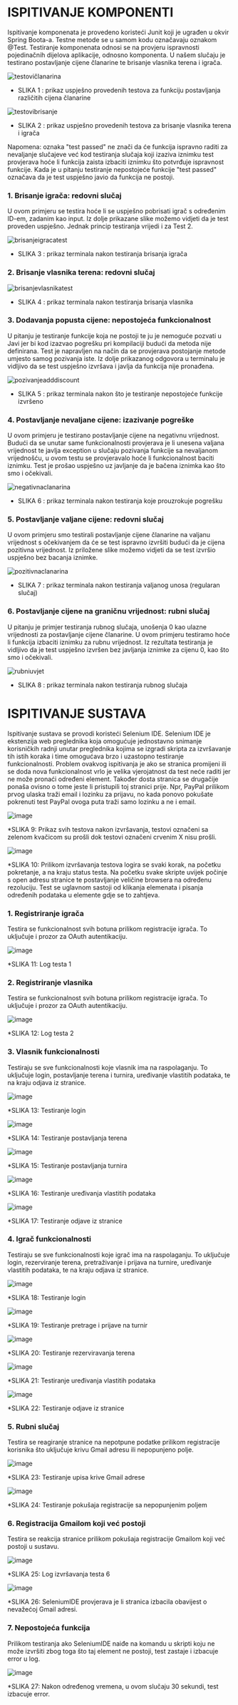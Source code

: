 # ISPITIVANJE KOMPONENTI

Ispitivanje komponenata je provedeno koristeći Junit koji je ugrađen u okvir Spring Boota-a. Testne metode se u samom kodu označavaju oznakom @Test. Testiranje komponenata odnosi se na provjeru ispravnosti pojedinačnih dijelova aplikacije, odnosno komponenta. U našem slučaju je testirano postavljanje cijene članarine te brisanje vlasnika terena i igrača.

![testovičlanarina](https://github.com/user-attachments/assets/9328779f-929e-405f-832f-003c956171c7)
* SLIKA 1 :  prikaz uspješno provedenih testova za funkciju postavljanja različitih cijena članarine

![testovibrisanje](https://github.com/user-attachments/assets/c2072539-0783-4b3d-99c7-1a9122c3a0ab)
* SLIKA 2 :   prikaz uspješno provedenih testova za brisanje vlasnika terena i igrača

Napomena: oznaka "test passed" ne znači da će funkcija ispravno raditi za nevaljanje slučajeve već kod testiranja slučaja koji izaziva iznimku test provjerava hoće li funkcija zaista izbaciti iznimku što potvrđuje ispravnost funkcije.
Kada je u pitanju testiranje nepostojeće funkcije "test passed" označava da je test uspješno javio da funkcija ne postoji.


### 1. Brisanje igrača: redovni slučaj
U ovom primjeru se testira hoće li se uspješno pobrisati igrač s određenim ID-em, zadanim kao input. Iz dolje prikazane slike možemo vidjeti da je test proveden uspješno. Jednak princip testiranja vrijedi i za Test 2.

![brisanjeigracatest](https://github.com/user-attachments/assets/e328c4a1-43f1-480e-8a7d-31ac9f179503)
* SLIKA 3 :  prikaz terminala nakon testiranja brisanja igrača


### 2. Brisanje vlasnika terena: redovni slučaj
![brisanjevlasnikatest](https://github.com/user-attachments/assets/7e8bdc28-3d48-4aec-bfef-b680c0160820)
* SLIKA 4 :  prikaz terminala nakon testiranja brisanja vlasnika


### 3. Dodavanja popusta cijene: nepostojeća funkcionalnost
U pitanju je testiranje funkcije koja ne postoji te ju je nemoguće pozvati u Javi jer bi kod izazvao pogrešku pri kompilaciji budući da metoda nije definirana. Test je napravljen na način da se provjerava postojanje metode umjesto samog pozivanja iste. Iz dolje prikazanog odgovora u terminalu je vidljivo da se test uspješno izvršava i  javlja da funkcija nije pronađena.

![pozivanjeadddiscount](https://github.com/user-attachments/assets/9456898e-1b8f-49c0-ae5f-9c7e1684cf8f)
* SLIKA 5 :  prikaz terminala nakon što je testiranje nepostojeće funkcije izvršeno



### 4. Postavljanje nevaljane cijene: izazivanje pogreške
U ovom primjeru je testirano postavljanje cijene na negativnu vrijednost.
Budući da se unutar same funkcionalnosti provjerava je li unesena valjana vrijednost te javlja exception u slučaju pozivanja funkcije sa nevaljanom vrijednošću, u ovom testu se provjeravalo hoće li funkcionalnost baciti iznimku. Test je prošao uspješno uz javljanje da je bačena iznimka kao što smo i očekivali.

![negativnaclanarina](https://github.com/user-attachments/assets/7f41f6d0-33bf-4867-b5cf-80beb3ade5f7)

* SLIKA 6 :  prikaz terminala nakon testiranja koje prouzrokuje pogrešku




### 5. Postavljanje valjane cijene: redovni slučaj
U ovom primjeru smo testirali postavljanje cijene članarine na valjanu vrijednost s očekivanjem da će se test ispravno izvršiti budući da je cijena pozitivna vrijednost. Iz priložene slike možemo vidjeti da se test izvršio uspješno bez bacanja iznimke.

![pozitivnaclanarina](https://github.com/user-attachments/assets/71a23c45-0aad-4e26-a7ba-048a903d6cbc)

* SLIKA 7 :  prikaz terminala nakon testiranja valjanog unosa (regularan slučaj)


### 6. Postavljanje cijene na graničnu vrijednost: rubni slučaj
U pitanju je primjer testiranja rubnog slučaja, unošenja 0 kao ulazne vrijednosti za postavljanje cijene članarine. U ovom primjeru testiramo hoće li funkcija izbaciti iznimku za rubnu vrijednost. Iz rezultata testiranja je vidljivo da je test uspješno izvršen bez javljanja iznimke za cijenu 0, kao što smo i očekivali.

![rubniuvjet](https://github.com/user-attachments/assets/a9be390d-3b81-4021-bf8b-5cd18bde862f)

* SLIKA 8 :  prikaz terminala nakon testiranja rubnog slučaja 

# ISPITIVANJE SUSTAVA

Ispitivanje sustava se provodi koristeći Selenium IDE. Selenium IDE je ekstenzija web preglednika koja omogućuje jednostavno snimanje korisničkih radnji unutar preglednika kojima se izgradi skripta za izvršavanje tih istih koraka i time omogućava brzo i uzastopno testiranje funkcionalnosti. Problem ovakvog ispitivanja je ako se stranica promijeni ili se doda nova funkcionalnost vrlo je velika vjerojatnost da test neće raditi jer ne može pronaći određeni element. Također dosta stranica se drugačije ponaša ovisno o tome jeste li pristupili toj stranici prije. Npr, PayPal prilikom prvog ulaska traži email i lozinku za prijavu, no kada ponovo pokušate pokrenuti test PayPal ovoga puta traži samo lozinku a ne i email.

![image](https://github.com/user-attachments/assets/329f04c0-6431-429f-8027-1bd3cdd8d83a)

*SLIKA 9: Prikaz svih testova nakon izvršavanja, testovi označeni sa zelenom kvačicom su prošli dok testovi označeni crvenim X nisu prošli.

![image](https://github.com/user-attachments/assets/5b478a21-05c9-4244-ba01-8f45930b8185)

*SLIKA 10: Prilikom izvršavanja testova logira se svaki korak, na početku pokretanje, a na kraju status testa. Na početku svake skripte uvijek počinje s open adresu stranice te postavljanje veličine browsera na određenu rezoluciju. Test se uglavnom sastoji od klikanja elemenata i pisanja određenih podataka u elemente gdje se to zahtjeva.

### 1. Registriranje igrača
Testira se funkcionalnost svih botuna prilikom registracije igrača. To uključuje i prozor za OAuth autentikaciju.

![image](https://github.com/user-attachments/assets/235a0904-7b3e-4efe-9baf-f7bceafab9d0)

*SLIKA 11: Log testa 1

### 2. Registriranje vlasnika
Testira se funkcionalnost svih botuna prilikom registracije igrača. To uključuje i prozor za OAuth autentikaciju.

![image](https://github.com/user-attachments/assets/bb61931a-7cd3-4667-af0e-28c1e77193c3)

*SLIKA 12: Log testa 2

### 3. Vlasnik funkcionalnosti
Testiraju se sve funkcionalnosti koje vlasnik ima na raspolaganju. To uključuje login, postavljanje terena i turnira, uređivanje vlastitih podataka, te na kraju odjava iz stranice.

![image](https://github.com/user-attachments/assets/107b6bfc-e09e-4e4c-a410-e926d85e44bf)

*SLIKA 13: Testiranje login

![image](https://github.com/user-attachments/assets/d2a5093f-a0df-4a19-bc28-db9b3346f293)

*SLIKA 14: Testiranje postavljanja terena

![image](https://github.com/user-attachments/assets/e5961105-92db-4767-bfa1-99eab4801fa1)

*SLIKA 15: Testiranje postavljanja turnira

![image](https://github.com/user-attachments/assets/b73bd4a4-b345-4270-a337-762121bee708)

*SLIKA 16: Testiranje uređivanja vlastitih podataka

![image](https://github.com/user-attachments/assets/f54d689c-bda8-4d76-a501-16cf65aa7841)

*SLIKA 17: Testiranje odjave iz stranice

### 4. Igrač funkcionalnosti
Testiraju se sve funkcionalnosti koje igrač ima na raspolaganju. To uključuje login, rezerviranje terena, pretraživanje i prijava na turnire, uređivanje vlastitih podataka, te na kraju odjava iz stranice.

![image](https://github.com/user-attachments/assets/28644291-cca2-4d2c-bfd2-27c6dcb28870)

*SLIKA 18: Testiranje login

![image](https://github.com/user-attachments/assets/f8aa85d1-388c-4ab4-950d-db7acc7ff5ef)

*SLIKA 19: Testiranje pretrage i prijave na turnir

![image](https://github.com/user-attachments/assets/cbce50d6-f514-4f55-a2f9-b5bb1b8e7f7a)

*SLIKA 20: Testiranje rezerviravanja terena

![image](https://github.com/user-attachments/assets/50e25d20-dfa9-470f-871c-8269d8d787f8)

*SLIKA 21: Testiranje uređivanja vlastitih podataka

![image](https://github.com/user-attachments/assets/c1486266-02bc-47da-a893-e9a857f9bcad)

*SLIKA 22: Testiranje odjave iz stranice

### 5. Rubni slučaj
Testira se reagiranje stranice na nepotpune podatke prilikom registracije korisnika što uključuje krivu Gmail adresu ili nepopunjeno polje.

![image](https://github.com/user-attachments/assets/57d7bd34-031d-4506-b8b9-0b3843aca90a)

*SLIKA 23: Testiranje upisa krive Gmail adrese

![image](https://github.com/user-attachments/assets/c738356d-4799-4891-b607-ed6044e5920c)

*SLIKA 24: Testiranje pokušaja registracije sa nepopunjenim poljem

### 6. Registracija Gmailom koji već postoji
Testira se reakcija stranice prilikom pokušaja registracije Gmailom koji već postoji u sustavu.

![image](https://github.com/user-attachments/assets/aacdc42f-9261-463a-bb41-7460b7c536f4)

*SLIKA 25: Log izvršavanja testa 6

![image](https://github.com/user-attachments/assets/03c145ea-2d5e-4402-83fc-239c069690dd)

*SLIKA 26: SeleniumIDE provjerava je li stranica izbacila obavijest o nevažećoj Gmail adresi.

### 7. Nepostojeća funkcija
Prilikom testiranja ako SeleniumIDE naiđe na komandu u skripti koju ne može izvršiti zbog toga što taj element ne postoji, test zastaje i izbacuje error u log.

![image](https://github.com/user-attachments/assets/cfc64f11-c31b-4247-b2d5-bc6f4007af41)

*SLIKA 27: Nakon određenog vremena, u ovom slučaju 30 sekundi, test izbacuje error.
